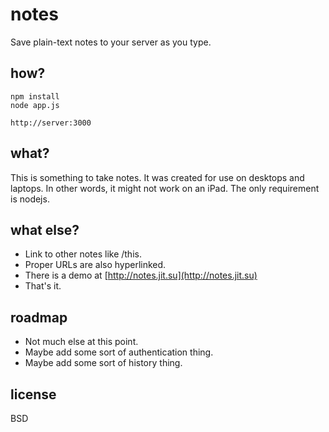 notes
=====
Save plain-text notes to your server as you type. 

how?
-----
	npm install
	node app.js

	http://server:3000

what?
----------
This is something to take notes. It was created for use on 
desktops and laptops. In other words, it might not work on an iPad. 
The only requirement is nodejs.


what else?
-----------
* Link to other notes like /this.
* Proper URLs are also hyperlinked.
* There is a demo at [http://notes.jit.su](http://notes.jit.su)
* That's it.

roadmap
------------
* Not much else at this point. 
* Maybe add some sort of authentication thing.
* Maybe add some sort of history thing.

license
------------
BSD
